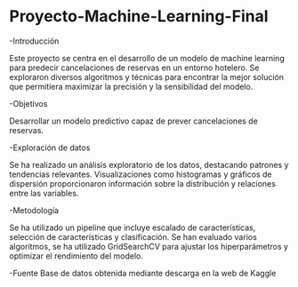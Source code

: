 # Proyecto-Machine-Learning-Final

-Introducción

Este proyecto se centra en el desarrollo de un modelo de machine learning para predecir cancelaciones de reservas en un entorno hotelero. Se exploraron diversos algoritmos y técnicas para encontrar la mejor solución que permitiera maximizar la precisión y la sensibilidad del modelo.

-Objetivos

Desarrollar un modelo predictivo capaz de prever cancelaciones de reservas.

-Exploración de datos

Se ha realizado un análisis exploratorio de los datos, destacando patrones y tendencias relevantes. Visualizaciones como histogramas y gráficos de dispersión proporcionaron información sobre la distribución y relaciones entre las variables.

-Metodología

Se ha utilizado un pipeline que incluye escalado de características, selección de características y clasificación. Se han evaluado varios algoritmos, se ha utilizado GridSearchCV para ajustar los hiperparámetros y optimizar el rendimiento del modelo.

-Fuente
Base de datos obtenida mediante descarga en la web de Kaggle
